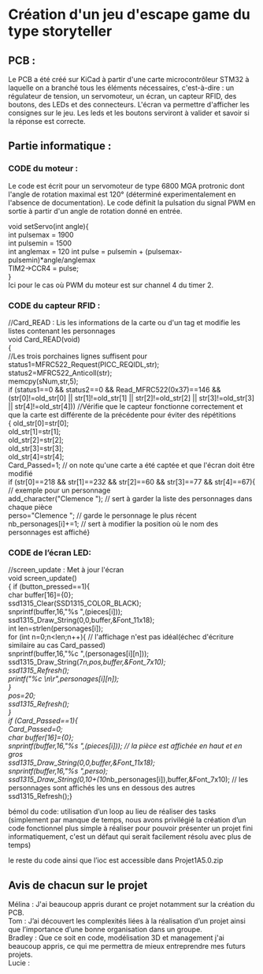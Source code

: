 # Création d'un jeu d'escape game du type storyteller



## PCB : 
Le PCB a été créé sur KiCad à partir d'une carte microcontrôleur STM32 à laquelle on a branché tous les éléments nécessaires, c'est-à-dire : un régulateur de tension, un servomoteur, un écran, un capteur RFID, des boutons, des LEDs et des connecteurs.
L'écran va permettre d'afficher les consignes sur le jeu. Les leds et les boutons serviront à valider et savoir si la réponse est correcte.


## Partie informatique :   

### CODE du moteur :
Le code est écrit pour un servomoteur de type 6800 MGA protronic dont l'angle de rotation maximal est 120° (déterminé experimentalement en l'absence de documentation). Le code définit la pulsation du signal PWM en sortie à partir d'un angle de rotation donné en entrée.

void setServo(int angle){   
  int pulsemax = 1900   
  int pulsemin = 1500     
  int anglemax = 120 
  int pulse = pulsemin + (pulsemax-pulsemin)*angle/anglemax    
  TIM2->CCR4 = pulse;   
}   
Ici pour le cas où PWM du moteur est sur channel 4 du timer 2.

### CODE du capteur RFID : 
//Card_READ : Lis les informations de la carte ou d'un tag et modifie les listes contenant les personnages  
void Card_READ(void)  
{   
	//Les trois porchaines lignes suffisent pour   
	status1=MFRC522_Request(PICC_REQIDL,str);   
	status2=MFRC522_Anticoll(str);    
	memcpy(sNum,str,5);    
	if (status1==0 && status2==0 && Read_MFRC522(0x37)==146  && (str[0]!=old_str[0] ||  str[1]!=old_str[1] || str[2]!=old_str[2] || str[3]!=old_str[3] || str[4]!=old_str[4]))   //Vérifie que le capteur fonctionne correctement et que la carte est différente de la précédente pour éviter des répétitions    
	{	old_str[0]=str[0];    
		old_str[1]=str[1];   
		old_str[2]=str[2];   
		old_str[3]=str[3];   
		old_str[4]=str[4];   
		Card_Passed=1;   // on note qu'une carte a été captée et que l'écran doit être modifié   
if (str[0]==218 && str[1]==232 && str[2]==60 && str[3]==77 && str[4]==67){   // exemple pour un personnage    
add_character("Clemence ");  // sert à garder la liste des personnages dans chaque pièce   
			perso="Clemence ";  // garde le personnage le plus récent    
			nb_personages[i]+=1;  // sert à modifier la position où le nom des personnages est affiché}    

### CODE de l’écran LED:   
//screen_update : Met à jour l'écran   
void screen_update()   
{	if (button_pressed==1){   
		char buffer[16]={0};   
		ssd1315_Clear(SSD1315_COLOR_BLACK);   
		snprintf(buffer,16,"%s ",(pieces[i]));   
		ssd1315_Draw_String(0,0,buffer,&Font_11x18);   
		int len=strlen(personages[i]);   
		for (int n=0;n<len;n++){   // l'affichage n'est pas idéal(échec d'écriture similaire au cas Card_passed)    
			snprintf(buffer,16,"%c ",(personages[i][n]));     
			ssd1315_Draw_String(7*n,pos,buffer,&Font_7x10);    
			ssd1315_Refresh();    
			printf("%c \n\r",personages[i][n]);   
			}    
		pos=20;    
		ssd1315_Refresh();    
	}    
	if (Card_Passed==1){     
		Card_Passed=0;    
		char buffer[16]={0};    
		snprintf(buffer,16,"%s ",(pieces[i]));  // la pièce est affichée en haut et en gros    
		ssd1315_Draw_String(0,0,buffer,&Font_11x18);    
		snprintf(buffer,16,"%s ",perso);    
		ssd1315_Draw_String(0,10+(10*nb_personages[i]),buffer,&Font_7x10);  // les personnages sont affichés les uns en dessous des autres  
		ssd1315_Refresh();}    


bémol du code:  utilisation d’un loop au lieu de réaliser des tasks (simplement par manque de temps, nous avons privilégié la création d’un code fonctionnel plus simple à réaliser pour pouvoir présenter un projet fini informatiquement, c'est un défaut qui serait facilement résolu avec plus de temps)   
  
le reste du code ainsi que l’ioc est accessible dans Projet1A5.0.zip  






## Avis de chacun sur le projet 

Mélina : J'ai beaucoup appris durant ce projet notamment sur la création du PCB.     
Tom : J’ai découvert les complexités liées à la réalisation d’un projet ainsi que l’importance d’une bonne organisation dans un groupe.    
Bradley : Que ce soit en code, modélisation 3D et management j'ai beaucoup appris, ce qui me permettra de mieux entreprendre mes futurs projets.   
Lucie : 

